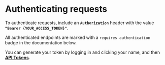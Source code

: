 # Authenticating requests

To authenticate requests, include an **`Authorization`** header with the value **`"Bearer {YOUR_ACCESS_TOKEN}"`**.

All authenticated endpoints are marked with a `requires authentication` badge in the documentation below.

You can generate your token by logging in and clicking your name, and then <a href="/user/api-tokens"><b>API Tokens</b></a>.
